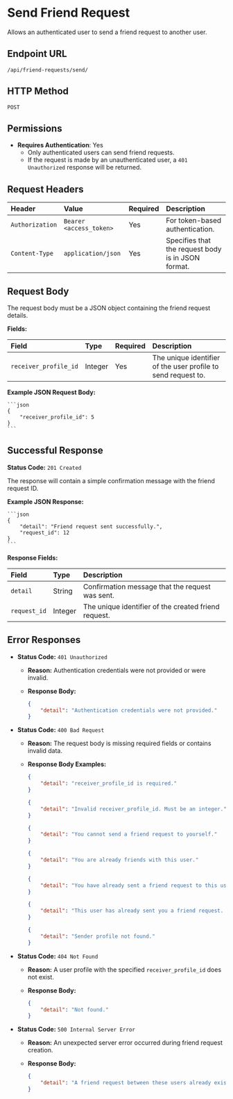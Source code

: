 # Send Friend Request

Allows an authenticated user to send a friend request to another user.

## Endpoint URL

`/api/friend-requests/send/`

## HTTP Method

`POST`

## Permissions

* **Requires Authentication**: Yes
  * Only authenticated users can send friend requests.
  * If the request is made by an unauthenticated user, a `401 Unauthorized` response will be returned.

## Request Headers

| Header        | Value                 | Required | Description                                     |
| :------------ | :-------------------- | :------- | :---------------------------------------------- |
| `Authorization` | `Bearer <access_token>` | Yes      | For token-based authentication.                 |
| `Content-Type`  | `application/json`    | Yes      | Specifies that the request body is in JSON format. |

## Request Body

The request body must be a JSON object containing the friend request details.

**Fields:**

| Field                  | Type    | Required | Description                                                    |
| :--------------------- | :------ | :------- | :------------------------------------------------------------- |
| `receiver_profile_id` | Integer | Yes      | The unique identifier of the user profile to send request to. |

**Example JSON Request Body:**

	```json
	{
	    "receiver_profile_id": 5
	}
	```

## Successful Response

**Status Code:** `201 Created`

The response will contain a simple confirmation message with the friend request ID.

**Example JSON Response:**

	```json
	{
	    "detail": "Friend request sent successfully.",
	    "request_id": 12
	}
	```

**Response Fields:**

| Field        | Type    | Description                                           |
| :----------- | :------ | :---------------------------------------------------- |
| `detail`     | String  | Confirmation message that the request was sent.      |
| `request_id` | Integer | The unique identifier of the created friend request. |

## Error Responses

* **Status Code:** `401 Unauthorized`
  * **Reason:** Authentication credentials were not provided or were invalid.
  * **Response Body:**

	```json
	{
	    "detail": "Authentication credentials were not provided."
	}
	```

* **Status Code:** `400 Bad Request`
  * **Reason:** The request body is missing required fields or contains invalid data.
  * **Response Body Examples:**

	```json
	{
	    "detail": "receiver_profile_id is required."
	}
	```

	```json
	{
	    "detail": "Invalid receiver_profile_id. Must be an integer."
	}
	```

	```json
	{
	    "detail": "You cannot send a friend request to yourself."
	}
	```

	```json
	{
	    "detail": "You are already friends with this user."
	}
	```

	```json
	{
	    "detail": "You have already sent a friend request to this user."
	}
	```

	```json
	{
	    "detail": "This user has already sent you a friend request. Check your pending requests."
	}
	```

	```json
	{
	    "detail": "Sender profile not found."
	}
	```

* **Status Code:** `404 Not Found`
  * **Reason:** A user profile with the specified `receiver_profile_id` does not exist.
  * **Response Body:**

	```json
	{
	    "detail": "Not found."
	}
	```

* **Status Code:** `500 Internal Server Error`
  * **Reason:** An unexpected server error occurred during friend request creation.
  * **Response Body:**

	```json
	{
	    "detail": "A friend request between these users already exists or another integrity issue occurred."
	}
	```
